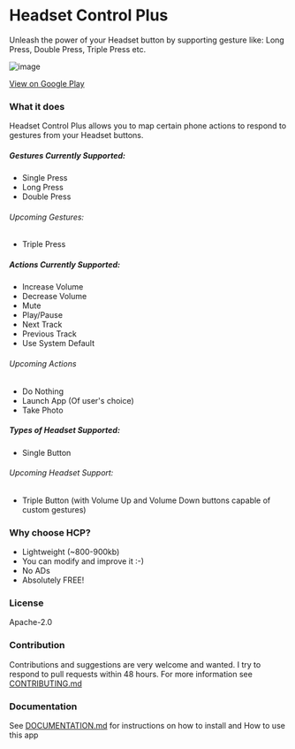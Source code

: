 Headset Control Plus
====
Unleash the power of your Headset button by supporting gesture like: Long Press, Double Press, Triple Press etc.

![image](https://raw.githubusercontent.com/nadchif/headset-control-plus/master/extra/Screenshot1_small.jpg)

[View on Google Play](#)

### What it does
Headset Control Plus allows you to map certain phone actions to respond to gestures from your Headset buttons.

##### Gestures Currently Supported:
* Single Press
* Long Press
* Double Press

###### Upcoming Gestures:
* Triple Press

##### Actions Currently Supported:
* Increase Volume
* Decrease Volume
* Mute 
* Play/Pause
* Next Track
* Previous Track
* Use System Default

###### Upcoming Actions
* Do Nothing
* Launch App (Of user's choice)
* Take Photo

##### Types of Headset Supported:
* Single Button

###### Upcoming Headset Support:
* Triple Button (with Volume Up and Volume Down buttons capable of custom gestures)

### Why choose HCP?

* Lightweight (~800-900kb)
* You can modify and improve it :-)
* No ADs
* Absolutely FREE!

### License
Apache-2.0

### Contribution
Contributions and suggestions are very welcome and wanted. I try to respond to pull requests within 48 hours. For more information see [CONTRIBUTING.md](#)

### Documentation
See [DOCUMENTATION.md](#) for instructions on how to install and How to use this app

